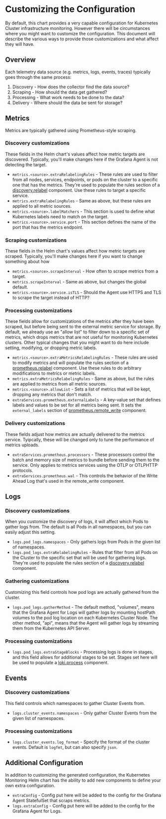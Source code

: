 # Customizing the Configuration

By default, this chart provides a very capable configuration for Kubernetes Cluster infrastructure monitoring. However
there will be circumstances where you might want to customize the configuration. This document will describe the various
ways to provide those customizations and what affect they will have.

## Overview

Each telemetry data source (e.g. metrics, logs, events, traces) typically goes through the same process:

1. Discovery - How does the collector find the data source?
2. Scraping - How should the data get gathered?
3. Processing - What work needs to be done to the data?
4. Delivery - Where should the data be sent for storage?

## Metrics

Metrics are typically gathered using Prometheus-style scraping.

### Discovery customizations

These fields in the Helm chart's values affect how metric targets are discovered. Typically, you'll make changes here if
the Grafana Agent is not detecting the target.

* `metrics.<source>.extraRelabelingRules` - These rules are used to filter from all nodes, services, endpoints, or pods on the
  cluster to a specific one that has the metrics. They're used to populate the rules section of a
  [discovery.relabel](https://grafana.com/docs/agent/latest/flow/reference/components/discovery.relabel/) component.
  Use these rules to target a specific service.
* `metrics.extraRelabelingRules` - Same as above, but these rules are applied to all metric sources.
* `metrics.<source>.labelMatchers` - This section is used to define what Kubernetes labels need to match on the target.
* `metrics.<source>.service.port` - This section defines the name of the port that has the metrics endpoint. 

### Scraping customizations

These fields in the Helm chart's values affect how metric targets are scraped. Typically, you'll make changes here if 
you want to change something about how 

* `metrics.<source>.scrapeInterval` - How often to scrape metrics from a target.
* `metrics.scrapeInterval` - Same as above, but changes the global default.
* `metrics.<source>.service.isTLS` - Should the Agent use HTTPS and TLS to scrape the target instead of HTTP?

### Processing customizations

These fields allow for customizations of the metrics after they have been scraped, but before being sent to the external
metric service for storage. By default, we already use an "allow list" to filter down to a specific set of metrics,
which drops metrics that are not useful for monitoring Kubernetes clusters. Other typical changes that you might want to
do here include setting, modifying, or dropping metric labels.

* `metrics.<source>.extraMetricsRelabelingRules` - These rules are used to modify metrics and will populate the rules
  section of a [prometheus.relabel](https://grafana.com/docs/agent/latest/flow/reference/components/prometheus.relabel/)
  component. Use these rules to do arbitrary modifications to metrics or metric labels.
* `metrics.extraMetricsRelabelingRules` - Same as above, but the rules are applied to metrics from all metric sources.
* `metrics.<source>.allowList` - Sets a list of metrics that will be kept, dropping any metrics that don't match.
* `extraServices.prometheus.externalLabels` - A key-value set that defines labels and values to be set for all metrics
  being sent. It sets the `external_labels` section of
  [prometheus.remote_write](https://grafana.com/docs/agent/latest/flow/reference/components/prometheus.remote_write/#arguments)
  component.

### Delivery customizations

These fields adjust how metrics are actually delivered to the metrics service. Tyipcally, these will be changed only to
tune the performance of metrics uploads.

* `extraServices.prometheus.processors` - These processors control the batch and memory size of metrics to bundle
  before sending them to the service. Only applies to metrics services using the OTLP or OTLPHTTP protocols.
* `extraServices.prometheus.wal` - This controls the behavior of the Write Ahead Log that's used in the remote_write
  component.

## Logs

### Discovery customizations

When you customize the discovery of logs, it will affect which Pods to gather logs from. The default is all Pods in all namespaces,
but you can easily adjust this setting.

* `logs.pod_logs.namespaces` - Only gathers logs from Pods in the given list of namespaces.
* `logs.pod_logs.extraRelabelingRules` - Rules that filter from all Pods on the Cluster to the specific set
  that will be used for gathering logs. They're used to populate the rules section of a
  [discovery.relabel](https://grafana.com/docs/agent/latest/flow/reference/components/discovery.relabel/) component.

### Gathering customizations

Customizing this field controls how pod logs are actually gathered from the cluster.

* `logs.pod_logs.gatherMethod` - The default method, "volumes", means that the Grafana Agent for Logs will gather logs
  by mounting hostPath volumes to the pod log location on each Kubernetes Cluster Node. The other method, "api", means
  that the Agent will gather logs by streaming them from the Kubernetes API Server.

### Processing customizations

* `logs.pod_logs.extraStageBlocks` - Processing logs is done in stages, and this field allows for additional stages to
  be set. Stages set here will be used to populate a
  [loki.process](https://grafana.com/docs/agent/latest/flow/reference/components/loki.process/) component.

## Events

### Discovery customizations

This field controls which namespaces to gather Cluster Events from.

* `logs.cluster_events.namespaces` - Only gather Cluster Events from the given list of namespaces.

### Processing customizations

* `logs.cluster_events.log_format` - Specify the format of the cluster events. Default is `logfmt`, but can also specify
  `json`.

## Additional Configuration

In addition to customizing the generated configuration, the Kubernetes Monitoring Helm chart has the ability to add new
components to define your own extra configuration.

* `extraConfig` - Config put here will be added to the config for the Grafana Agent StatefulSet that scraps metrics.
* `logs.extraConfig` - Config put here will be added to the config for the Grafana Agent for Logs.
